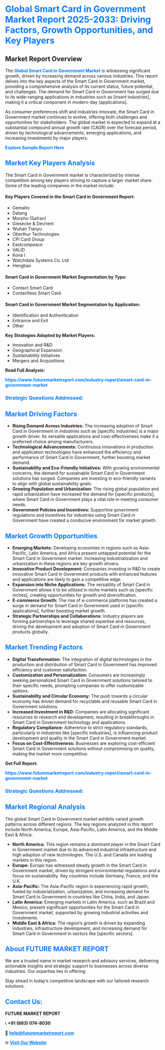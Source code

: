 <h1 style="color: #007BFF;">Global Smart Card in Government Market Report 2025-2033: Driving Factors, Growth Opportunities, and Key Players</h1>

<section id="overview">
<h2>Market Report Overview</h2>
<p>The <a href="https://www.futuremarketreport.com/industry-report/smart-card-in-government-market" style="color: #007BFF; text-decoration: none;"><strong>Global Smart Card in Government Market</strong></a> is witnessing significant growth, driven by increasing demand across various industries. This report delves into the key aspects of the Smart Card in Government market, providing a comprehensive analysis of its current status, future potential, and challenges. The demand for Smart Card in Government has surged due to its wide-ranging applications in industries such as [insert industries], making it a critical component in modern-day [applications].</p>
<p>As consumer preferences shift and industries innovate, the Smart Card in Government market continues to evolve, offering both challenges and opportunities for stakeholders. The global market is expected to expand at a substantial compound annual growth rate (CAGR) over the forecast period, driven by technological advancements, emerging applications, and increasing investments by major players.</p>
</section>

<section id="overview">
<p><a href="https://www.futuremarketreport.com/request-sample/reportId=76763" style="color: #007BFF; text-decoration: none;"><strong>Explore Sample Report Here</strong></a></p>
</section>

<section id="key-players">
<h2 style="color: #007BFF;">Market Key Players Analysis</h2>
<p>The Smart Card in Government market is characterized by intense competition among key players striving to capture a larger market share. Some of the leading companies in the market include:</p>
<h4>Key Players Covered in the Smart Card in Government Report:</h4>
<ul><li>Gemalto</li><li>Datang</li><li>Morpho (Safran)</li><li>Giesecke &amp; Devrient</li><li>Wuhan Tianyu</li><li>Oberthur Technologies</li><li>CPI Card Group</li><li>Eastcompeace</li><li>VALID</li><li>Kona I</li><li>Watchdata Systems Co. Ltd</li><li>Hengbao</li></ul>
<h4>Smart Card in Government Market Segmentation by Type:</h4>
<ul><li>Contact Smart Card</li><li>Contactless Smart Card</li></ul>

<h4>Smart Card in Government Market Segmentation by Application:</h4>
<ul><li>Identification and Authentication</li><li>Entrance and Exit</li><li>Other</li></ul>
<p><strong>Key Strategies Adopted by Market Players:</strong></p>
<ul>
<li>Innovation and R&D</li>
<li>Geographical Expansion</li>
<li>Sustainability Initiatives</li>
<li>Mergers and Acquisitions</li>
</ul>
</section>

<section>
<p><strong>Read Full Analysis: </strong></p><a href="https://www.futuremarketreport.com/industry-report/smart-card-in-government-market" style="color: #007BFF; text-decoration: none;"><strong>https://www.futuremarketreport.com/industry-report/smart-card-in-government-market</strong></a>
<h3 style="color: #007BFF;">Strategic Questions Addressed:</h3>
</section>

<section id="driving-factors">
<h2 style="color: #007BFF;">Market Driving Factors</h2>
<ul>
<li><strong>Rising Demand Across Industries:</strong> The increasing adoption of Smart Card in Government in industries such as [specific industries] is a major growth driver. Its versatile applications and cost-effectiveness make it a preferred choice among manufacturers.</li>
<li><strong>Technological Advancements:</strong> Continuous innovations in production and application technologies have enhanced the efficiency and performance of Smart Card in Government, further boosting market demand.</li>
<li><strong>Sustainability and Eco-Friendly Initiatives:</strong> With growing environmental concerns, the demand for sustainable Smart Card in Government solutions has surged. Companies are investing in eco-friendly variants to align with global sustainability goals.</li>
<li><strong>Growing Population and Urbanization:</strong> The rising global population and rapid urbanization have increased the demand for [specific products], where Smart Card in Government plays a vital role in meeting consumer needs.</li>
<li><strong>Government Policies and Incentives:</strong> Supportive government regulations and incentives for industries using Smart Card in Government have created a conducive environment for market growth.</li>
</ul>
</section>

<section id="growth-opportunities">
<h2 style="color: #007BFF;">Market Growth Opportunities</h2>
<ul>
<li><strong>Emerging Markets:</strong> Developing economies in regions such as Asia-Pacific, Latin America, and Africa present untapped potential for the Smart Card in Government market. Increasing industrialization and urbanization in these regions are key growth drivers.</li>
<li><strong>Innovative Product Development:</strong> Companies investing in R&D to create innovative Smart Card in Government products with enhanced features and applications are likely to gain a competitive edge.</li>
<li><strong>Expansion into Niche Applications:</strong> The versatility of Smart Card in Government allows it to be utilized in niche markets such as [specific niches], creating opportunities for growth and diversification.</li>
<li><strong>E-commerce Growth:</strong> The rise of e-commerce platforms has created a surge in demand for Smart Card in Government used in [specific applications], further boosting market growth.</li>
<li><strong>Strategic Partnerships and Collaborations:</strong> Industry players are forming partnerships to leverage shared expertise and resources, driving the development and adoption of Smart Card in Government products globally.</li>
</ul>
</section>

<section id="trending-factors">
<h2 style="color: #007BFF;">Market Trending Factors</h2>
<ul>
<li><strong>Digital Transformation:</strong> The integration of digital technologies in the production and distribution of Smart Card in Government has improved efficiency and customer satisfaction.</li>
<li><strong>Customization and Personalization:</strong> Consumers are increasingly seeking personalized Smart Card in Government solutions tailored to their specific needs, prompting companies to offer customizable options.</li>
<li><strong>Sustainability and Circular Economy:</strong> The push towards a circular economy has driven demand for recyclable and reusable Smart Card in Government solutions.</li>
<li><strong>Increased Investment in R&D:</strong> Companies are allocating significant resources to research and development, resulting in breakthroughs in Smart Card in Government technology and applications.</li>
<li><strong>Regulatory Compliance:</strong> Adherence to strict regulatory standards, particularly in industries like [specific industries], is influencing product development and quality in the Smart Card in Government market.</li>
<li><strong>Focus on Cost-Effectiveness:</strong> Businesses are exploring cost-efficient Smart Card in Government solutions without compromising on quality, making the market more competitive.</li>
</ul>
</section>

<section>
<p><strong>Get Full Report: </strong></p><a href="https://www.futuremarketreport.com/industry-report/smart-card-in-government-market" style="color: #007BFF; text-decoration: none;"><strong>https://www.futuremarketreport.com/industry-report/smart-card-in-government-market</strong></a>
<h3 style="color: #007BFF;">Strategic Questions Addressed:</h3>
</section>


<section id="regional-analysis">
<h2 style="color: #007BFF;">Market Regional Analysis</h2>
<p>The global Smart Card in Government market exhibits varied growth patterns across different regions. The key regions analyzed in this report include North America, Europe, Asia-Pacific, Latin America, and the Middle East & Africa:</p>
<ul>
<li><strong>North America:</strong> This region remains a dominant player in the Smart Card in Government market due to its advanced industrial infrastructure and high adoption of new technologies. The U.S. and Canada are leading markets in this region.</li>
<li><strong>Europe:</strong> Europe has witnessed steady growth in the Smart Card in Government market, driven by stringent environmental regulations and a focus on sustainability. Key countries include Germany, France, and the U.K.</li>
<li><strong>Asia-Pacific:</strong> The Asia-Pacific region is experiencing rapid growth, fueled by industrialization, urbanization, and increasing demand for Smart Card in Government in countries like China, India, and Japan.</li>
<li><strong>Latin America:</strong> Emerging markets in Latin America, such as Brazil and Mexico, present significant opportunities for the Smart Card in Government market, supported by growing industrial activities and investments.</li>
<li><strong>Middle East & Africa:</strong> The region’s growth is driven by expanding industries, infrastructure development, and increasing demand for Smart Card in Government in sectors like [specific sectors].</li>
</ul>
</section>

<footer>
<h2 style="color: #007BFF;">About FUTURE MARKET REPORT</h2>
<p>We are a trusted name in market research and advisory services, delivering actionable insights and strategic support to businesses across diverse industries. Our expertise lies in offering:</p>

<p>Stay ahead in today’s competitive landscape with our tailored research solutions.</p>

<h2 style="color: #007BFF;">Contact Us:</h2>
<p><strong>FUTURE MARKET REPORT</strong></p>
<p>📞 <strong>+91 (883) 074-8030</strong></p>
<p>📧 <strong><a href="mailto:help@futuremarketreport.com" style="color: #007BFF;">help@futuremarketreport.com</a></strong></p>
<p>🌐 <strong><a href="https://www.futuremarketreport.com/" style="color: #007BFF;">Visit Our Website</a></strong></p>
</footer>